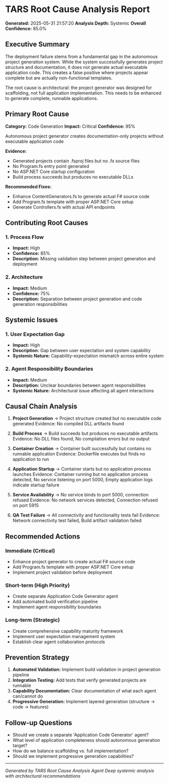 # TARS Root Cause Analysis Report

**Generated:** 2025-05-31 21:57:20
**Analysis Depth:** Systemic
**Overall Confidence:** 85.0%

## Executive Summary

The deployment failure stems from a fundamental gap in the autonomous project generation system. 
While the system successfully generates project structure and documentation, it does not generate 
actual executable application code. This creates a false positive where projects appear complete 
but are actually non-functional templates.

The root cause is architectural: the project generator was designed for scaffolding, not full 
application implementation. This needs to be enhanced to generate complete, runnable applications.

## Primary Root Cause

**Category:** Code Generation
**Impact:** Critical
**Confidence:** 95%

Autonomous project generator creates documentation-only projects without executable application code

**Evidence:**
- Generated projects contain .fsproj files but no .fs source files
- No Program.fs entry point generated
- No ASP.NET Core startup configuration
- Build process succeeds but produces no executable DLLs

**Recommended Fixes:**
- Enhance ContentGenerators.fs to generate actual F# source code
- Add Program.fs template with proper ASP.NET Core setup
- Generate Controllers.fs with actual API endpoints

## Contributing Root Causes

### 1. Process Flow
- **Impact:** High
- **Confidence:** 85%
- **Description:** Missing validation step between project generation and deployment

### 2. Architecture
- **Impact:** Medium
- **Confidence:** 75%
- **Description:** Separation between project generation and code generation responsibilities


## Systemic Issues

### 1. User Expectation Gap
- **Impact:** High
- **Description:** Gap between user expectation and system capability
- **Systemic Nature:** Capability-expectation mismatch across entire system

### 2. Agent Responsibility Boundaries
- **Impact:** Medium
- **Description:** Unclear boundaries between agent responsibilities
- **Systemic Nature:** Architectural issue affecting all agent interactions


## Causal Chain Analysis

1. **Project Generation** → Project structure created but no executable code generated
   Evidence: No compiled DLL artifacts found

2. **Build Process** → Build succeeds but produces no executable artifacts
   Evidence: No DLL files found, No compilation errors but no output

3. **Container Creation** → Container built successfully but contains no runnable application
   Evidence: Dockerfile executes but finds no application to run

4. **Application Startup** → Container starts but no application process launches
   Evidence: Container running but no application process detected, No service listening on port 5000, Empty application logs indicate startup failure

5. **Service Availability** → No service binds to port 5000, connection refused
   Evidence: No network services detected, Connection refused on port 5915

6. **QA Test Failure** → All connectivity and functionality tests fail
   Evidence: Network connectivity test failed, Build artifact validation failed


## Recommended Actions

### Immediate (Critical)
- Enhance project generator to create actual F# source code
- Add Program.fs template with proper ASP.NET Core setup
- Implement project validation before deployment

### Short-term (High Priority)
- Create separate Application Code Generator agent
- Add automated build verification pipeline
- Implement agent responsibility boundaries

### Long-term (Strategic)
- Create comprehensive capability maturity framework
- Implement user expectation management system
- Establish clear agent collaboration protocols

## Prevention Strategy

1. **Automated Validation:** Implement build validation in project generation pipeline
2. **Integration Testing:** Add tests that verify generated projects are runnable
3. **Capability Documentation:** Clear documentation of what each agent can/cannot do
4. **Progressive Generation:** Implement layered generation (structure → code → features)

## Follow-up Questions

- Should we create a separate 'Application Code Generator' agent?
- What level of application completeness should autonomous generation target?
- How do we balance scaffolding vs. full implementation?
- Should we implement progressive generation capabilities?

---
*Generated by TARS Root Cause Analysis Agent*
*Deep systemic analysis with architectural recommendations*
